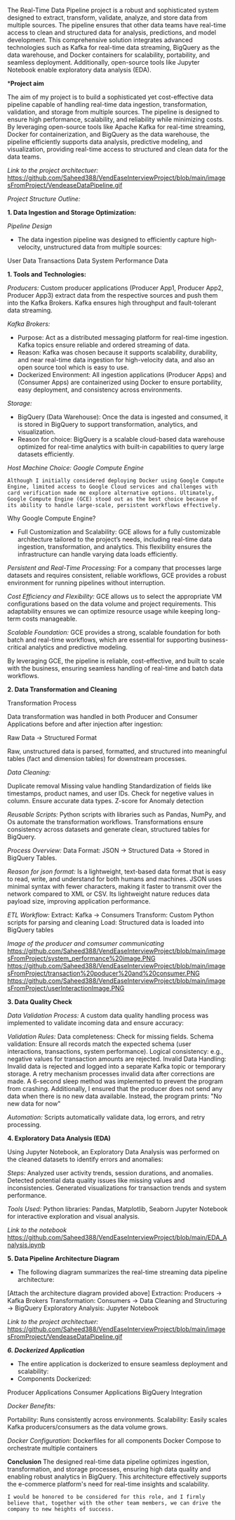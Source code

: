 

The Real-Time Data Pipeline project is a robust and sophisticated system designed to extract, transform, validate, analyze, and store data from multiple sources. The pipeline ensures that other data teams have real-time access to clean and structured data for analysis, predictions, and model development. This comprehensive solution integrates advanced technologies such as Kafka for real-time data streaming, BigQuery as the data warehouse, and Docker containers for scalability, portability, and seamless deployment. Additionally, open-source tools like Jupyter Notebook enable exploratory data analysis (EDA).

***Project aim**

The aim of my project is to build a sophisticated yet cost-effective data pipeline capable of handling real-time data ingestion, transformation, validation, and storage from multiple sources. The pipeline is designed to ensure high performance, scalability, and reliability while minimizing costs. By leveraging open-source tools like Apache Kafka for real-time streaming, Docker for containerization, and BigQuery as the data warehouse, the pipeline efficiently supports data analysis, predictive modeling, and visualization, providing real-time access to structured and clean data for the data teams.


*Link to the project architectuer:*
https://github.com/Saheed388/VendEaseInterviewProject/blob/main/imagesFromProject/VendeaseDataPipeline.gif


*Project Structure Outline:*

**1. Data Ingestion and Storage Optimization:**

*Pipeline Design*
- The data ingestion pipeline was designed to efficiently capture high-velocity, unstructured data from multiple sources:

User Data
Transactions Data
System Performance Data

**1. Tools and Technologies:**

*Producers:*
Custom producer applications (Producer App1, Producer App2, Producer App3) extract data from the respective sources and push them into the Kafka Brokers. Kafka ensures high throughput and fault-tolerant data streaming.

*Kafka Brokers:*
- Purpose: Act as a distributed messaging platform for real-time ingestion. Kafka topics ensure reliable and ordered streaming of data.
- Reason: Kafka was chosen because it supports scalability, durability, and near real-time data ingestion for high-velocity data, and also an open source tool which is easy to use.
- Dockerized Environment: All ingestion applications (Producer Apps) and (Consumer Apps) are containerized using Docker to ensure portability, easy deployment, and consistency across environments.

*Storage:*
- BigQuery (Data Warehouse): Once the data is ingested and consumed, it is stored in BigQuery to support transformation, analytics, and visualization.
- Reason for choice: BigQuery is a scalable cloud-based data warehouse optimized for real-time analytics with built-in capabilities to query large datasets efficiently.

*Host Machine Choice: Google Compute Engine*

```Although I initially considered deploying Docker using Google Compute Engine, limited access to Google Cloud services and challenges with card verification made me explore alternative options. Ultimately, Google Compute Engine (GCE) stood out as the best choice because of its ability to handle large-scale, persistent workflows effectively.```

Why Google Compute Engine?
- Full Customization and Scalability:
GCE allows for a fully customizable architecture tailored to the project’s needs, including real-time data ingestion, transformation, and analytics. This flexibility ensures the infrastructure can handle varying data loads efficiently.

*Persistent and Real-Time Processing:*
For a company that processes large datasets and requires consistent, reliable workflows, GCE provides a robust environment for running pipelines without interruption.

*Cost Efficiency and Flexibility:*
GCE allows us to select the appropriate VM configurations based on the data volume and project requirements. This adaptability ensures we can optimize resource usage while keeping long-term costs manageable.

*Scalable Foundation:*
GCE provides a strong, scalable foundation for both batch and real-time workflows, which are essential for supporting business-critical analytics and predictive modeling.

By leveraging GCE, the pipeline is reliable, cost-effective, and built to scale with the business, ensuring seamless handling of real-time and batch data workflows.


**2. Data Transformation and Cleaning**

Transformation Process

Data transformation was handled in both Producer and Consumer Applications before and after injection after ingestion:

Raw Data → Structured Format

Raw, unstructured data is parsed, formatted, and structured into meaningful tables (fact and dimension tables) for downstream processes.

*Data Cleaning:*

Duplicate removal
Missing value handling
Standardization of fields like timestamps, product names, and user IDs.
Check for negetive values in column.
Ensure accurate data types.
Z-score for Anomaly detection

*Reusable Scripts:*
Python scripts with libraries such as Pandas, NumPy, and Os automate the transformation workflows.
Transformations ensure consistency across datasets and generate clean, structured tables for BigQuery.

*Process Overview:*
Data Format: JSON → Structured Data → Stored in BigQuery Tables.

*Reason for json format:*
Is a lightweight, text-based data format that is easy to read, write, and understand for both humans and machines.
JSON uses minimal syntax with fewer characters, making it faster to transmit over the network compared to XML or CSV.
Its lightweight nature reduces data payload size, improving application performance.

*ETL Workflow:*
Extract: Kafka → Consumers
Transform: Custom Python scripts for parsing and cleaning
Load: Structured data is loaded into BigQuery tables

*Image of the producer and comsumer communicating*
https://github.com/Saheed388/VendEaseInterviewProject/blob/main/imagesFromProject/system_performance%20image.PNG
https://github.com/Saheed388/VendEaseInterviewProject/blob/main/imagesFromProject/transaction%20poducer%20and%20consumer.PNG
https://github.com/Saheed388/VendEaseInterviewProject/blob/main/imagesFromProject/userInteractionImage.PNG


**3. Data Quality Check**

*Data Validation Process:*
A custom data quality handling process was implemented to validate incoming data and ensure accuracy:

*Validation Rules:*
Data completeness: Check for missing fields.
Schema validation: Ensure all records match the expected schema (user interactions, transactions, system performance).
Logical consistency: e.g., negative values for transaction amounts are rejected.
Invalid Data Handling:
Invalid data is rejected and logged into a separate Kafka topic or temporary storage.
A retry mechanism processes invalid data after corrections are made.
A 6-second sleep method was implemented to prevent the program from crashing. Additionally, I ensured that the producer does not send any data when there is no new data available. Instead, the program prints: "No new data for now"

*Automation:*
Scripts automatically validate data, log errors, and retry processing.


**4. Exploratory Data Analysis (EDA)**

Using Jupyter Notebook, an Exploratory Data Analysis was performed on the cleaned datasets to identify errors and anomalies:

*Steps:*
Analyzed user activity trends, session durations, and anomalies.
Detected potential data quality issues like missing values and inconsistencies.
Generated visualizations for transaction trends and system performance.

*Tools Used:*
Python libraries: Pandas, Matplotlib, Seaborn
Jupyter Notebook for interactive exploration and visual analysis.

*Link to the notebook*
https://github.com/Saheed388/VendEaseInterviewProject/blob/main/EDA_Analysis.ipynb


**5. Data Pipeline Architecture Diagram**

- The following diagram summarizes the real-time streaming data pipeline architecture:

[Attach the architecture diagram provided above]
Extraction: Producers → Kafka Brokers
Transformation: Consumers → Data Cleaning and Structuring → BigQuery
Exploratory Analysis: Jupyter Notebook


*Link to the project architectuer:*
https://github.com/Saheed388/VendEaseInterviewProject/blob/main/imagesFromProject/VendeaseDataPipeline.gif


***6. Dockerized Application***
- The entire application is dockerized to ensure seamless deployment and scalability:
- Components Dockerized:

Producer Applications
Consumer Applications
BigQuery Integration

*Docker Benefits:*

Portability: Runs consistently across environments.
Scalability: Easily scales Kafka producers/consumers as the data volume grows.

*Docker Configuration:*
Dockerfiles for all components
Docker Compose to orchestrate multiple containers

**Conclusion**
The designed real-time data pipeline optimizes ingestion, transformation, and storage processes, ensuring high data quality and enabling robust analytics in BigQuery. This architecture effectively supports the e-commerce platform's need for real-time insights and scalability.


```I would be honored to be considered for this role, and I firmly believe that, together with the other team members, we can drive the company to new heights of success.```



























